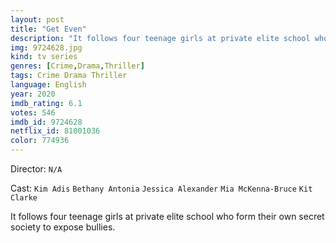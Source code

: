 ```yaml
---
layout: post
title: "Get Even"
description: "It follows four teenage girls at private elite school who form their own secret society to expose bullies..."
img: 9724628.jpg
kind: tv series
genres: [Crime,Drama,Thriller]
tags: Crime Drama Thriller 
language: English
year: 2020
imdb_rating: 6.1
votes: 546
imdb_id: 9724628
netflix_id: 81001036
color: 774936
---
```

Director: `N/A`  

Cast: `Kim Adis` `Bethany Antonia` `Jessica Alexander` `Mia McKenna-Bruce` `Kit Clarke` 

It follows four teenage girls at private elite school who form their own secret society to expose bullies.